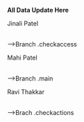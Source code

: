 <b>All Data Update Here</b><br>
<p>Jinali Patel</p>
<br>-->Branch
      .checkaccess<br>
<p>Mahi Patel</p>
<br>-->Branch
       .main<br>
<p>Ravi Thakkar</p>
<br>-->Brach
       .checkactions<br>